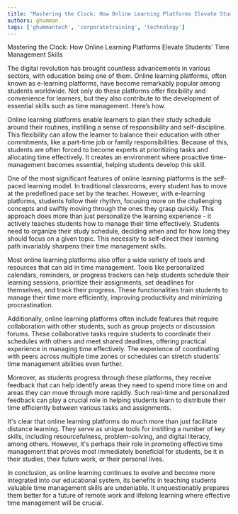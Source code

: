 ```yaml
---
title: "Mastering the Clock: How Online Learning Platforms Elevate Students' Time Management Skills"  # Wrap the title in double quotes
authors: ghumman
tags: ['ghummantech', 'corporatetraining', 'technology']
---
```


Mastering the Clock: How Online Learning Platforms Elevate Students' Time Management Skills
<!-- truncate -->

The digital revolution has brought countless advancements in various sectors, with education being one of them. Online learning platforms, often known as e-learning platforms, have become remarkably popular among students worldwide. Not only do these platforms offer flexibility and convenience for learners, but they also contribute to the development of essential skills such as time management. Here’s how.

Online learning platforms enable learners to plan their study schedule around their routines, instilling a sense of responsibility and self-discipline. This flexibility can allow the learner to balance their education with other commitments, like a part-time job or family responsibilities. Because of this, students are often forced to become experts at prioritizing tasks and allocating time effectively. It creates an environment where proactive time-management becomes essential, helping students develop this skill.

One of the most significant features of online learning platforms is the self-paced learning model. In traditional classrooms, every student has to move at the predefined pace set by the teacher. However, with e-learning platforms, students follow their rhythm, focusing more on the challenging concepts and swiftly moving through the ones they grasp quickly. This approach does more than just personalize the learning experience - it actively teaches students how to manage their time effectively. Students need to organize their study schedule, deciding when and for how long they should focus on a given topic. This necessity to self-direct their learning path invariably sharpens their time management skills.

Most online learning platforms also offer a wide variety of tools and resources that can aid in time management. Tools like personalized calendars, reminders, or progress trackers can help students schedule their learning sessions, prioritize their assignments, set deadlines for themselves, and track their progress. These functionalities train students to manage their time more efficiently, improving productivity and minimizing procrastination.

Additionally, online learning platforms often include features that require collaboration with other students, such as group projects or discussion forums. These collaborative tasks require students to coordinate their schedules with others and meet shared deadlines, offering practical experience in managing time effectively. The experience of coordinating with peers across multiple time zones or schedules can stretch students' time management abilities even further.

Moreover, as students progress through these platforms, they receive feedback that can help identify areas they need to spend more time on and areas they can move through more rapidly. Such real-time and personalized feedback can play a crucial role in helping students learn to distribute their time efficiently between various tasks and assignments.

It's clear that online learning platforms do much more than just facilitate distance learning. They serve as unique tools for instilling a number of key skills, including resourcefulness, problem-solving, and digital literacy, among others. However, it's perhaps their role in promoting effective time management that proves most immediately beneficial for students, be it in their studies, their future work, or their personal lives.

In conclusion, as online learning continues to evolve and become more integrated into our educational system, its benefits in teaching students valuable time management skills are undeniable. It unquestionably prepares them better for a future of remote work and lifelong learning where effective time management will be crucial.
